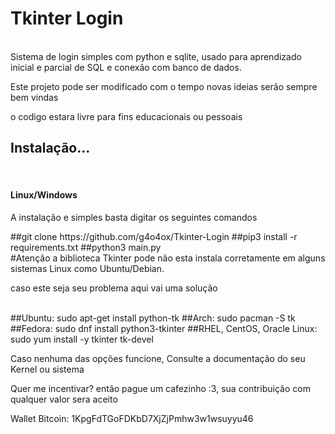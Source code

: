 <h1>Tkinter Login</h1>
<br>
Sistema de login simples com python e sqlite, usado para aprendizado inicial e parcial de SQL e conexão com banco de dados.
<br>
<p>Este projeto pode ser modificado com o tempo novas ideias serão sempre bem vindas</p>
<p>o codigo estara livre para fins educacionais ou pessoais</p>
<h2>Instalação...</h2>
<br>

<h4>Linux/Windows</h4>
<p>A instalação e simples basta digitar os seguintes comandos</p>
##git clone https://github.com/g4o4ox/Tkinter-Login
##pip3 install -r requirements.txt
##python3 main.py
<br>
#Atenção a biblioteca Tkinter pode não esta instala corretamente em alguns sistemas Linux como Ubuntu/Debian.
<p>caso este seja seu problema aqui vai uma solução</p>
<br>
##Ubuntu: sudo apt-get install python-tk
##Arch: sudo pacman -S tk
##Fedora: sudo dnf install python3-tkinter
##RHEL, CentOS, Oracle Linux: sudo yum install -y tkinter tk-devel
<br>
<p>Caso nenhuma das opções funcione, Consulte a documentação do seu Kernel ou sistema</p>
<p>Quer me incentivar? então pague um cafezinho :3, sua contribuição com qualquer valor sera aceito</p>
<p>Wallet Bitcoin: 1KpgFdTGoFDKbD7XjZjPmhw3w1wsuyyu46</p>
